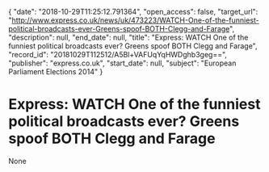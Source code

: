 {
  "date": "2018-10-29T11:25:12.791364", 
  "open_access": false, 
  "target_url": "http://www.express.co.uk/news/uk/473223/WATCH-One-of-the-funniest-political-broadcasts-ever-Greens-spoof-BOTH-Clegg-and-Farage", 
  "description": null, 
  "end_date": null, 
  "title": "Express: WATCH One of the funniest political broadcasts ever? Greens spoof BOTH Clegg and Farage", 
  "record_id": "20181029T112512/A5Bl+VAFUqYqHWDghb3geg==", 
  "publisher": "express.co.uk", 
  "start_date": null, 
  "subject": "European Parliament Elections 2014"
}

# Express: WATCH One of the funniest political broadcasts ever? Greens spoof BOTH Clegg and Farage

None